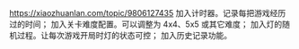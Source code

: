 
https://xiaozhuanlan.com/topic/9806127435
加入计时器。记录每把游戏经历过的时间；
加入关卡难度配置。可以调整为 4x4、5x5 或其它难度；
加入灯的随机过程。让每次游戏开局时灯的状态可控；
加入历史记录功能。
